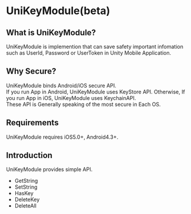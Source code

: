 # UniKeyModule(beta)

## What is UniKeyModule?
UniKeyModule is implemention that can save safety important infomation such as UserId, Password or UserToken in Unity Mobile Application.<br>

## Why Secure?
UniKeyModule binds Android/iOS secure API.<br>
If you run App in Android, UniKeyModule uses KeyStore API. Otherwise, If you run App in iOS, UniKeyModule uses KeychainAPI.<br>
These API is Generally speaking of the most secure in Each OS.<br>

## Requirements
UniKeyModule requires iOS5.0+, Android4.3+.<br>

## Introduction
UniKeyModule provides simple API.<br>

* GetString
* SetString
* HasKey
* DeleteKey
* DeleteAll
